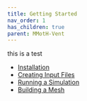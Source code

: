 ```yaml
---
title: Getting Started
nav_order: 1
has_children: true
parent: MMotH-Vent
---
```

this is a test

* [Installation](/getting_started/installation/)
* [Creating Input Files](/getting_started/fenics_input_readme/)
* [Running a Simulation](/getting_started/running_demo/)
* [Building a Mesh](/getting_started/mesh_generation_readme/)
